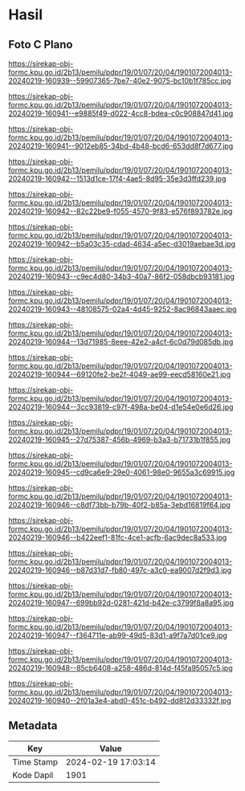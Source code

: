 # Hasil

## Foto C Plano

https://sirekap-obj-formc.kpu.go.id/2b13/pemilu/pdpr/19/01/07/20/04/1901072004013-20240219-160939--59907365-7be7-40e2-9075-bc10b1f785cc.jpg

https://sirekap-obj-formc.kpu.go.id/2b13/pemilu/pdpr/19/01/07/20/04/1901072004013-20240219-160941--e9885f49-d022-4cc8-bdea-c0c908847d41.jpg

https://sirekap-obj-formc.kpu.go.id/2b13/pemilu/pdpr/19/01/07/20/04/1901072004013-20240219-160941--9012eb85-34bd-4b48-bcd6-653dd8f7d677.jpg

https://sirekap-obj-formc.kpu.go.id/2b13/pemilu/pdpr/19/01/07/20/04/1901072004013-20240219-160942--1513d1ce-17f4-4ae5-8d95-35e3d3ffd239.jpg

https://sirekap-obj-formc.kpu.go.id/2b13/pemilu/pdpr/19/01/07/20/04/1901072004013-20240219-160942--82c22be9-f055-4570-9f83-e576f893782e.jpg

https://sirekap-obj-formc.kpu.go.id/2b13/pemilu/pdpr/19/01/07/20/04/1901072004013-20240219-160942--b5a03c35-cdad-4634-a5ec-d3019aebae3d.jpg

https://sirekap-obj-formc.kpu.go.id/2b13/pemilu/pdpr/19/01/07/20/04/1901072004013-20240219-160943--c9ec4d80-34b3-40a7-86f2-058dbcb93181.jpg

https://sirekap-obj-formc.kpu.go.id/2b13/pemilu/pdpr/19/01/07/20/04/1901072004013-20240219-160943--48108575-02a4-4d45-9252-8ac96843aaec.jpg

https://sirekap-obj-formc.kpu.go.id/2b13/pemilu/pdpr/19/01/07/20/04/1901072004013-20240219-160944--13d71985-8eee-42e2-a4cf-6c0d79d085db.jpg

https://sirekap-obj-formc.kpu.go.id/2b13/pemilu/pdpr/19/01/07/20/04/1901072004013-20240219-160944--69120fe2-be2f-4049-ae99-eecd58160e21.jpg

https://sirekap-obj-formc.kpu.go.id/2b13/pemilu/pdpr/19/01/07/20/04/1901072004013-20240219-160944--3cc93819-c97f-498a-be04-d1e54e0e6d26.jpg

https://sirekap-obj-formc.kpu.go.id/2b13/pemilu/pdpr/19/01/07/20/04/1901072004013-20240219-160945--27d75387-456b-4969-b3a3-b71731b1f855.jpg

https://sirekap-obj-formc.kpu.go.id/2b13/pemilu/pdpr/19/01/07/20/04/1901072004013-20240219-160945--cd9ca6e9-29e0-4061-98e0-9655a3c69915.jpg

https://sirekap-obj-formc.kpu.go.id/2b13/pemilu/pdpr/19/01/07/20/04/1901072004013-20240219-160946--c8df73bb-b79b-40f2-b85a-3ebd16819f64.jpg

https://sirekap-obj-formc.kpu.go.id/2b13/pemilu/pdpr/19/01/07/20/04/1901072004013-20240219-160946--b422eef1-81fc-4ce1-acfb-6ac9dec8a533.jpg

https://sirekap-obj-formc.kpu.go.id/2b13/pemilu/pdpr/19/01/07/20/04/1901072004013-20240219-160946--b87d31d7-fb80-497c-a3c0-ea9007d2f9d3.jpg

https://sirekap-obj-formc.kpu.go.id/2b13/pemilu/pdpr/19/01/07/20/04/1901072004013-20240219-160947--699bb92d-0281-421d-b42e-c3799f8a8a95.jpg

https://sirekap-obj-formc.kpu.go.id/2b13/pemilu/pdpr/19/01/07/20/04/1901072004013-20240219-160947--f364711e-ab99-49d5-83d1-a9f7a7d01ce9.jpg

https://sirekap-obj-formc.kpu.go.id/2b13/pemilu/pdpr/19/01/07/20/04/1901072004013-20240219-160948--85cb6408-a258-486d-814d-f45fa95057c5.jpg

https://sirekap-obj-formc.kpu.go.id/2b13/pemilu/pdpr/19/01/07/20/04/1901072004013-20240219-160940--2f01a3e4-abd0-451c-b492-dd812d33332f.jpg


## Metadata

| Key        | Value               |
| ---------- | ------------------- |
| Time Stamp | 2024-02-19 17:03:14 |
| Kode Dapil | 1901                |



